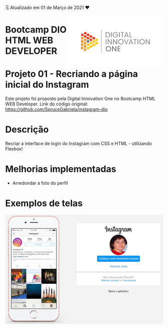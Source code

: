 :spiral_calendar: Atualizado em 01 de Março de 2021 :heart:

<img align="right" alt="GIF" height="160px" src="https://github.com/rdeconti/rdeconti-resources/blob/main/Digital%20Innovation%20One%20-%20Logotipo.png" />

# Bootcamp DIO HTML WEB DEVELOPER 
# Projeto 01 - Recriando a página inicial do Instagram
Este projeto foi proposto pela Digital Innovation One no Bootcamp HTML WEB Developer.
Link do código original: https://github.com/SpruceGabriela/instagram-dio

# Descrição
Recriar a interface de login do Instagram com CSS e HTML - utilizando Flexbox!

# Melhorias implementadas
- Arredondar a foto do perfil

# Exemplos de telas
<img src="https://github.com/rdeconti/Bootcamp-DIO-Html-Web-Projeto01/blob/main/README.jpg" />
